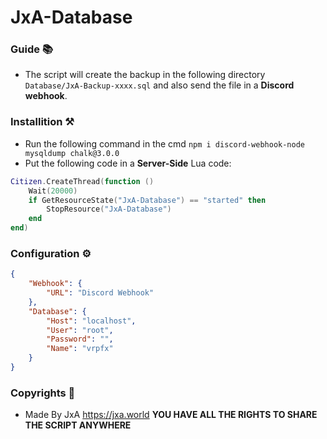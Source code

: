 # JxA-Database
### Guide 📚
- The script will create the backup in the following directory `Database/JxA-Backup-xxxx.sql` and also send the file in a **Discord webhook**.
### Installition ⚒️
- Run the following command in the cmd `npm i discord-webhook-node mysqldump chalk@3.0.0`
- Put the following code in a **Server-Side** Lua code:
```lua
Citizen.CreateThread(function ()
    Wait(20000)
    if GetResourceState("JxA-Database") == "started" then
        StopResource("JxA-Database")
    end
end)
```
### Configuration ⚙️
```json
{
    "Webhook": {
        "URL": "Discord Webhook"
    },
    "Database": {
        "Host": "localhost",
        "User": "root",
        "Password": "",
        "Name": "vrpfx"
    }
}
```
### Copyrights 🧾
- Made By JxA https://jxa.world
**YOU HAVE ALL THE RIGHTS TO SHARE THE SCRIPT ANYWHERE**

